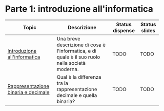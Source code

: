 # Parte 1: introduzione all'informatica

| Topic                                                           | Descrizione                                                                                     | Status dispense | Status slides |
| --------------------------------------------------------------- | ----------------------------------------------------------------------------------------------- | --------------- | ------------- |
| [Introduzione all'informatica](./01_introduzione.md)            | Una breve descrizione di cosa è l'informatica, e di quale è il suo ruolo nella società moderna. | TODO            | TODO          |
| [Rappresentazione binaria e decimale](./02_decimale_binario.md) | Qual è la differenza tra la rappresentazione decimale e quella binaria?                         | TODO            | TODO          |
